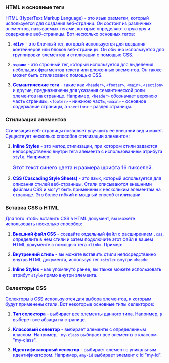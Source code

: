 ### HTML и основные теги

HTML (HyperText Markup Language) - это язык разметки, который используется для создания веб-страниц. Он состоит из различных элементов, называемых тегами, которые определяют структуру и содержание веб-страницы. Вот несколько основных тегов:

1. **`<div>`** - это блочный тег, который используется для создания контейнеров или блоков веб-страницы. Он обычно используется для группировки элементов и стилизации с помощью CSS.

2. **`<span>`** - это строчный тег, который используется для выделения небольших фрагментов текста или вложенных элементов. Он также может быть стилизован с помощью CSS.

3. **Семантические теги** - такие как `<header>`, `<footer>`, `<main>`, `<section>` и другие, предназначены для указания семантической роли элементов на странице. Например, `<header>` обозначает верхнюю часть страницы, `<footer>` - нижнюю часть, `<main>` - основное содержание страницы, а `<section>` - раздел страницы.

### Стилизация элементов

Стилизация веб-страницы позволяет улучшить ее внешний вид и макет. Существует несколько способов стилизации элементов:

1. **Inline Styles** - это метод стилизации, при котором стили задаются непосредственно внутри тега элемента с использованием атрибута `style`. Например:

   <p style="color: blue; font-size: 16px;">Этот текст синего цвета и размера шрифта 16 пикселей.</p>

2. **CSS (Cascading Style Sheets)** - это язык, который используется для описания стилей веб-страницы. Стили описываются внешними файлами CSS и могут быть применены к нескольким элементам на странице. Это более гибкий и мощный способ стилизации.

### Вставка CSS в HTML

Для того чтобы вставить CSS в HTML документ, вы можете использовать несколько способов:

1. **Внешний файл CSS** - создайте отдельный файл с расширением `.css`, определите в нем стили и затем подключите этот файл в вашем HTML документе с помощью тега `<link>`. Пример:

   <link rel="stylesheet" type="text/css" href="styles.css">

2. **Внутренний стиль** - вы можете вставить стили непосредственно внутрь HTML документа, используя тег `<style>` внутри `<head>`:

   <head>
       <style>
           p {
               color: blue;
           }
       </style>
   </head>

3. **Inline Styles** - как упомянуто ранее, вы также можете использовать атрибут `style` прямо внутри элемента.

### Селекторы CSS

Селекторы в CSS используются для выбора элементов, к которым будут применены стили. Вот некоторые основные типы селекторов:

1. **Тип селектора** - выбирает все элементы данного типа. Например, `p` выберет все абзацы на странице.

2. **Классовый селектор** - выбирает элементы с определенным классом. Например, `.my-class` выбирает все элементы с классом "my-class".

3. **Идентификаторный селектор** - выбирает элемент с уникальным идентификатором. Например, `#my-id` выбирает элемент с id "my-id".
